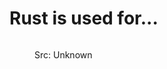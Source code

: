 # Rust is used for...

<figure><img src="../assets/Rust_Programming_Categories.png" alt=""><figcaption><p>Src: Unknown</p></figcaption></figure>
